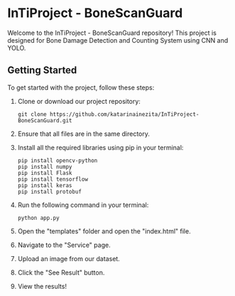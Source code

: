 # InTiProject - BoneScanGuard

Welcome to the InTiProject - BoneScanGuard repository! 
This project is designed for Bone Damage Detection and Counting System using CNN and YOLO.

## Getting Started

To get started with the project, follow these steps:

1. Clone or download our project repository:
   ```
   git clone https://github.com/katarinainezita/InTiProject-BoneScanGuard.git
   ```
   
2. Ensure that all files are in the same directory.
3. Install all the required libraries using pip in your terminal:
   ```
   pip install opencv-python
   pip install numpy
   pip install Flask
   pip install tensorflow
   pip install keras
   pip install protobuf
   ```
4. Run the following command in your terminal:
   ```
   python app.py
   ```
5. Open the "templates" folder and open the "index.html" file.
6. Navigate to the "Service" page.
7. Upload an image from our dataset.
8. Click the "See Result" button.
9. View the results!

